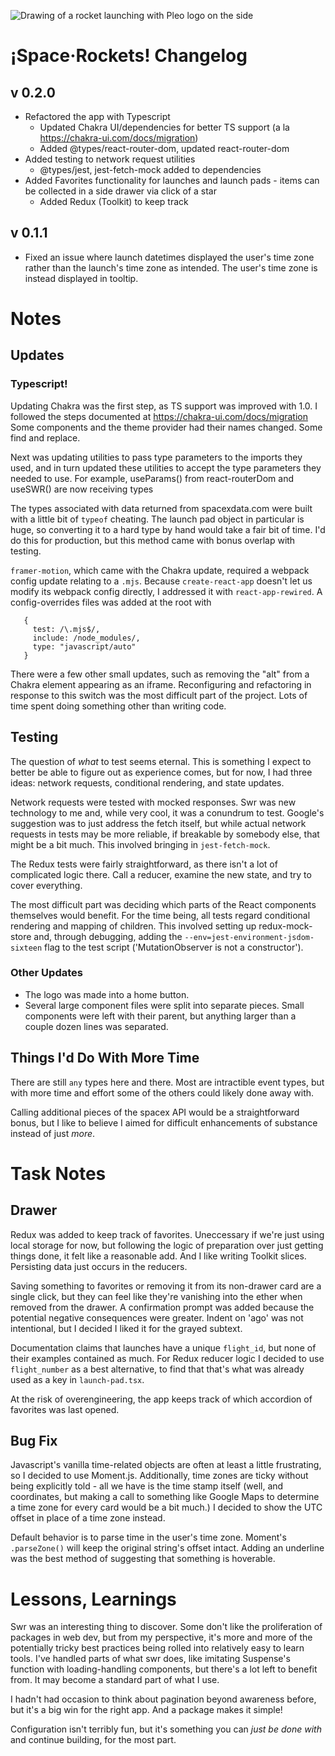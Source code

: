 ![Drawing of a rocket launching with Pleo logo on the side](https://repository-images.githubusercontent.com/255552950/c9991080-ff11-11ea-8706-5d40322f68fe)

# ¡Space·Rockets! Changelog

## v 0.2.0
- Refactored the app with Typescript
   - Updated Chakra UI/dependencies for better TS support (a la https://chakra-ui.com/docs/migration)
   - Added @types/react-router-dom, updated react-router-dom
- Added testing to network request utilities
   - @types/jest, jest-fetch-mock added to dependencies
- Added Favorites functionality for launches and launch pads - items can be collected in a side drawer via click of a star
   - Added Redux (Toolkit) to keep track


## v 0.1.1
- Fixed an issue where launch datetimes displayed the user's time zone rather than the launch's time zone as intended. The user's time zone is instead displayed in tooltip. 



# Notes

## Updates

### Typescript! 

Updating Chakra was the first step, as TS support was improved with 1.0. I followed the steps documented at https://chakra-ui.com/docs/migration
Some components and the theme provider had their names changed. Some find and replace.

Next was updating utilities to pass type parameters to the imports they used, and in turn updated these utilities to accept the type parameters they needed to use.
For example, useParams() from react-routerDom and useSWR() are now receiving types

The types associated with data returned from spacexdata.com were built with a little bit of `typeof` cheating. 
The launch pad object in particular is huge, so converting it to a hard type by hand would take a fair bit of time. I'd do this for production, but this method came with bonus overlap with testing.

`framer-motion`, which came with the Chakra update, required a webpack config update relating to a `.mjs`. Because `create-react-app` doesn't let us modify its webpack config directly, I addressed it with `react-app-rewired`. A config-overrides files was added at the root with
```
   {
     test: /\.mjs$/,
     include: /node_modules/,
     type: "javascript/auto"
   }
```

There were a few other small updates, such as removing the "alt" from a Chakra element appearing as an iframe.
Reconfiguring and refactoring in response to this switch was the most difficult part of the project. Lots of time spent doing something other than writing code.


## Testing
The question of *what* to test seems eternal. This is something I expect to better be able to figure out as experience comes, but for now, I had three ideas: network requests, conditional rendering, and state updates.

Network requests were tested with mocked responses. Swr was new technology to me and, while very cool, it was a conundrum to test. Google's suggestion was to just address the fetch itself, but while actual network requests in tests may be more reliable, if breakable by somebody else, that might be a bit much. This involved bringing in `jest-fetch-mock`.

The Redux tests were fairly straightforward, as there isn't a lot of complicated logic there. Call a reducer, examine the new state, and try to cover everything.

The most difficult part was deciding which parts of the React components themselves would benefit. For the time being, all tests regard conditional rendering and mapping of children. This involved setting up redux-mock-store and, through debugging, adding the `--env=jest-environment-jsdom-sixteen` flag to the test script ('MutationObserver is not a constructor').


### Other Updates
- The logo was made into a home button.
- Several large component files were split into separate pieces. Small components were left with their parent, but anything larger than a couple dozen lines was separated.


## Things I'd Do With More Time
There are still `any` types here and there. Most are intractible event types, but with more time and effort some of the others could likely done away with.

Calling additional pieces of the spacex API would be a straightforward bonus, but I like to believe I aimed for difficult enhancements of substance instead of just *more*. 


# Task Notes

## Drawer
Redux was added to keep track of favorites. Uneccessary if we're just using local storage for now, but following the logic of preparation over just getting things done, it felt like a reasonable add. And I like writing Toolkit slices. Persisting data just occurs in the reducers.

Saving something to favorites or removing it from its non-drawer card are a single click, but they can feel like they're vanishing into the ether when removed from the drawer. A confirmation prompt was added because the potential negative consequences were greater.
Indent on 'ago' was not intentional, but I decided I liked it for the grayed subtext.

Documentation claims that launches have a unique `flight_id`, but none of their examples contained as much. For Redux reducer logic I decided to use `flight_number` as a best alternative, to find that that's what was already used as a key in `launch-pad.tsx`. 

At the risk of overengineering, the app keeps track of which accordion of favorites was last opened.


## Bug Fix
Javascript's vanilla time-related objects are often at least a little frustrating, so I decided to use Moment.js.
Additionally, time zones are ticky without being explicitly told - all we have is the time stamp itself (well, and coordinates, but making a
call to something like Google Maps to determine a time zone for every card would be a bit much.) I decided to show the UTC offset in place of 
a time zone instead.

Default behavior is to parse time in the user's time zone. Moment's `.parseZone()` will keep the original string's offset intact. Adding an underline was the best method of suggesting that something is hoverable.



# Lessons, Learnings
Swr was an interesting thing to discover. Some don't like the proliferation of packages in web dev, but from my perspective, it's more and more of the potentially tricky best practices being rolled into relatively easy to learn tools. I've handled parts of what swr does, like imitating Suspense's function with loading-handling components, but there's a lot left to benefit from. It may become a standard part of what I use.

I hadn't had occasion to think about pagination beyond awareness before, but it's a big win for the right app. And a package makes it simple!

Configuration isn't terribly fun, but it's something you can *just be done with* and continue building, for the most part. 
